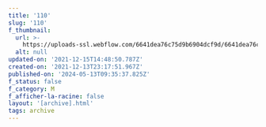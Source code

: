```yaml
---
title: '110'
slug: '110'
f_thumbnail:
  url: >-
    https://uploads-ssl.webflow.com/6641dea76c75d9b6904dcf9d/6641dea76c75d9b6904dd257_110.jpg
  alt: null
updated-on: '2021-12-15T14:48:50.787Z'
created-on: '2021-12-13T23:17:51.967Z'
published-on: '2024-05-13T09:35:37.825Z'
f_status: false
f_category: M
f_afficher-la-racine: false
layout: '[archive].html'
tags: archive
---
```



